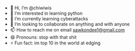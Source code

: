 - 👋 Hi, I’m @chiwiwis
- 👀 I’m interested in learning python
- 🌱 I’m currently learning cyberattacks
- 💞️ I’m looking to collaborate on anything and with anyone
- 📫 How to reach me on email sawkondee1@gmail.com
- 😄 Pronouns: stop with that shit
- ⚡ Fun fact: im top 10 in the world at edging

<!---
chiwiwis/chiwiwis is a ✨ special ✨ repository because its `README.md` (this file) appears on your GitHub profile.
You can click the Preview link to take a look at your changes.
--->
